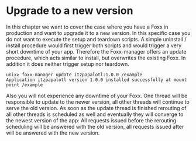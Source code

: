 Upgrade to a new version
========================

In this chapter we want to cover the case where you have a Foxx in production and want to upgrade it to a new version.
In this specific case you do not want to execute the setup and teardown scripts.
A simple uninstall / install procedure would first trigger both scripts and would trigger a very short downtime of your app.
Therefore the Foxx-manager offers an update procedure, which acts similar to install, but overwrites the existing Foxx.
In addition it does neither trigger setup nor teardown.

```
unix> foxx-manager update itzpapalotl:1.0.0 /example
Application itzpapalotl version 1.0.0 installed successfully at mount point /example
```

Also you will not experience any downtime of your Foxx.
One thread will be responsible to update to the newer version, all other threads will continue to serve the old version.
As soon as the update thread is finished rerouting of all other threads is scheduled as well and eventually they will converge to the newest version of the app:
All requests issued before the rerouting scheduling will be answered with the old version, all requests issued after will be answered with the new version.
